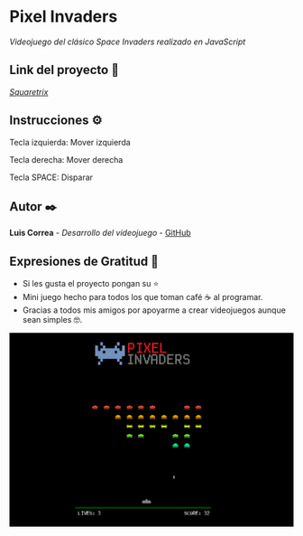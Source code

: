# Pixel Invaders

_Videojuego del clásico Space Invaders realizado en JavaScript_

## Link del proyecto 🚀

_[Squaretrix](https://pixelinvaders.netlify.app)_

## Instrucciones ⚙️

Tecla izquierda: Mover izquierda

Tecla derecha: Mover derecha

Tecla SPACE: Disparar

## Autor ✒️

**Luis Correa** - *Desarrollo del videojuego* - [GitHub](https://github.com/luisCorreaCespedes)

## Expresiones de Gratitud 🎁

* Si les gusta el proyecto pongan su ⭐️
* Mini juego hecho para todos los que toman café ☕ al programar. 
* Gracias a todos mis amigos por apoyarme a crear videojuegos aunque sean simples 🤓.

![Screenshot](./assets/img/example.png)